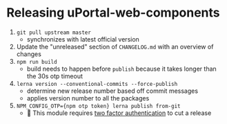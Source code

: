 # Releasing uPortal-web-components

1. `git pull upstream master`
   - synchronizes with latest official version
2. Update the "unreleased" section of `CHANGELOG.md` with an overview of changes
3. `npm run build`
   - build needs to happen before `publish` because it takes longer than the 30s otp timeout
4. `lerna version --conventional-commits --force-publish`
   - determine new release number based off commit messages
   - applies version number to all the packages
5. `NPM_CONFIG_OTP={npm otp token} lerna publish from-git`
   - :notebook: This module requires [two factor authentication][] to cut a release

[two factor authentication]: https://docs.npmjs.com/getting-started/using-two-factor-authentication
